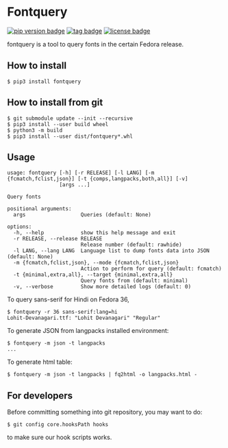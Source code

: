 # Fontquery
[![pip version badge](https://img.shields.io/pypi/v/fontquery)](https://pypi.org/project/fontquery/)
[![tag badge](https://img.shields.io/github/v/tag/fedora-i18n/fontquery)](https://github.com/fedora-i18n/fontquery/tags)
[![license badge](https://img.shields.io/github/license/fedora-i18n/fontquery)](./LICENSE)

fontquery is a tool to query fonts in the certain Fedora release.

## How to install

``` shell
$ pip3 install fontquery
```

## How to install from git

``` shell
$ git submodule update --init --recursive
$ pip3 install --user build wheel
$ python3 -m build
$ pip3 install --user dist/fontquery*.whl
```

## Usage

```
usage: fontquery [-h] [-r RELEASE] [-l LANG] [-m {fcmatch,fclist,json}] [-t {comps,langpacks,both,all}] [-v]
                 [args ...]

Query fonts

positional arguments:
  args                  Queries (default: None)

options:
  -h, --help            show this help message and exit
  -r RELEASE, --release RELEASE
                        Release number (default: rawhide)
  -l LANG, --lang LANG  Language list to dump fonts data into JSON (default: None)
  -m {fcmatch,fclist,json}, --mode {fcmatch,fclist,json}
                        Action to perform for query (default: fcmatch)
  -t {minimal,extra,all}, --target {minimal,extra,all}
                        Query fonts from (default: minimal)
  -v, --verbose         Show more detailed logs (default: 0)
```

To query sans-serif for Hindi on Fedora 36,

``` shell
$ fontquery -r 36 sans-serif:lang=hi
Lohit-Devanagari.ttf: "Lohit Devanagari" "Regular"
```

To generate JSON from langpacks installed environment:

``` shell
$ fontquery -m json -t langpacks
...
```

To generate html table:

``` shell
$ fontquery -m json -t langpacks | fq2html -o langpacks.html -
```

## For developers

Before committing something into git repository, you may want to do:

``` shell
$ git config core.hooksPath hooks
```

to make sure our hook scripts works.

